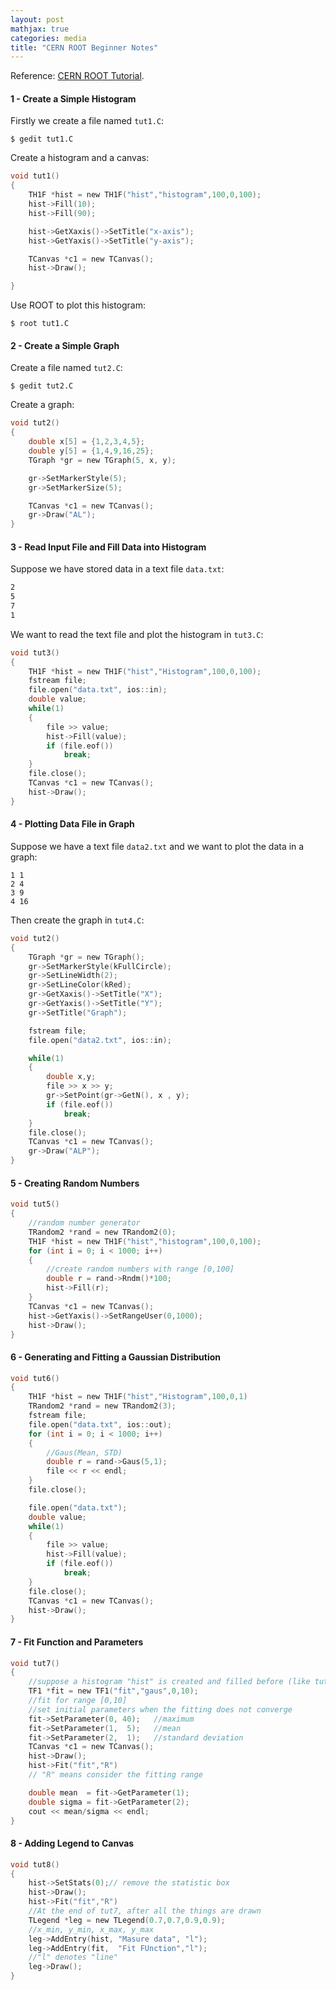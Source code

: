 ```yaml
---
layout: post
mathjax: true
categories: media
title: "CERN ROOT Beginner Notes"
---
```


Reference: [CERN ROOT Tutorial](https://www.youtube.com/watch?v=KPz-dNjdx40&list=PLLybgCU6QCGWLdDO4ZDaB0kLrO3m).
#### 1 - Create a Simple Histogram
Firstly we create a file named `tut1.C`:
```
$ gedit tut1.C
```
Create a histogram and a canvas:
```c
void tut1()
{
    TH1F *hist = new TH1F("hist","histogram",100,0,100);
    hist->Fill(10);
    hist->Fill(90);

    hist->GetXaxis()->SetTitle("x-axis");
    hist->GetYaxis()->SetTitle("y-axis");

    TCanvas *c1 = new TCanvas();
    hist->Draw();

}
```
Use ROOT to plot this histogram:
```
$ root tut1.C
```

#### 2 - Create a Simple Graph
Create a file named `tut2.C`:
```
$ gedit tut2.C
```
Create a graph:
```c
void tut2()
{
    double x[5] = {1,2,3,4,5};
    double y[5] = {1,4,9,16,25};
    TGraph *gr = new TGraph(5, x, y);

    gr->SetMarkerStyle(5);
    gr->SetMarkerSize(5);

    TCanvas *c1 = new TCanvas();
    gr->Draw("AL");
}
```

#### 3 - Read Input File and Fill Data into Histogram
Suppose we have stored data in a text file `data.txt`:
```txt
2
5
7
1
```
We want to read the text file and plot the histogram in `tut3.C`:
```c
void tut3()
{
    TH1F *hist = new TH1F("hist","Histogram",100,0,100);  
    fstream file;
    file.open("data.txt", ios::in);
    double value;
    while(1)
    {
        file >> value;
        hist->Fill(value);
        if (file.eof())
            break;
    }
    file.close();
    TCanvas *c1 = new TCanvas();
    hist->Draw();
}
```

#### 4 - Plotting Data File in Graph
Suppose we have a text file `data2.txt` and we want to plot the data in a graph:
```
1 1
2 4
3 9
4 16
```
Then create the graph in `tut4.C`:
```c
void tut2()
{
    TGraph *gr = new TGraph();
    gr->SetMarkerStyle(kFullCircle);
    gr->SetLineWidth(2);
    gr->SetLineColor(kRed);
    gr->GetXaxis()->SetTitle("X");
    gr->GetYaxis()->SetTitle("Y");
    gr->SetTitle("Graph");

    fstream file;
    file.open("data2.txt", ios::in);

    while(1)
    {
        double x,y;
        file >> x >> y;
        gr->SetPoint(gr->GetN(), x , y);
        if (file.eof())
            break;
    }
    file.close();
    TCanvas *c1 = new TCanvas();
    gr->Draw("ALP");
}
```

#### 5 - Creating Random Numbers
```c
void tut5()
{
    //random number generator
    TRandom2 *rand = new TRandom2(0);
    TH1F *hist = new TH1F("hist","histogram",100,0,100);
    for (int i = 0; i < 1000; i++)
    {
        //create random numbers with range [0,100]
        double r = rand->Rndm()*100;
        hist->Fill(r);
    }
    TCanvas *c1 = new TCanvas();
    hist->GetYaxis()->SetRangeUser(0,1000);
    hist->Draw();
}
```


#### 6 - Generating and Fitting a Gaussian Distribution
```c
void tut6()
{
    TH1F *hist = new TH1F("hist","Histogram",100,0,1)
    TRandom2 *rand = new TRandom2(3);
    fstream file;
    file.open("data.txt", ios::out);
    for (int i = 0; i < 1000; i++)
    {
        //Gaus(Mean, STD)
        double r = rand->Gaus(5,1);
        file << r << endl;
    }
    file.close();

    file.open("data.txt");
    double value;
    while(1)
    {
        file >> value;
        hist->Fill(value);
        if (file.eof())
            break;
    }
    file.close();
    TCanvas *c1 = new TCanvas();
    hist->Draw();
}
```

#### 7 - Fit Function and Parameters
```c
void tut7()
{
    //suppose a histogram "hist" is created and filled before (like tut6.C)
    TF1 *fit = new TF1("fit","gaus",0,10);
    //fit for range [0,10]
    //set initial parameters when the fitting does not converge
    fit->SetParameter(0, 40);   //maximum
    fit->SetParameter(1,  5);   //mean
    fit->SetParameter(2,  1);   //standard deviation
    TCanvas *c1 = new TCanvas();
    hist->Draw();
    hist->Fit("fit","R")
    // "R" means consider the fitting range

    double mean  = fit->GetParameter(1);
    double sigma = fit->GetParameter(2);
    cout << mean/sigma << endl;
}
```

#### 8 - Adding Legend to Canvas
```c
void tut8()
{
    hist->SetStats(0);// remove the statistic box
    hist->Draw();
    hist->Fit("fit","R")
    //At the end of tut7, after all the things are drawn
    TLegend *leg = new TLegend(0.7,0.7,0.9,0.9);
    //x_min, y_min, x_max, y_max
    leg->AddEntry(hist, "Masure data", "l");
    leg->AddEntry(fit,  "Fit FUnction","l");
    //"l" denotes "line"
    leg->Draw();
}
```
